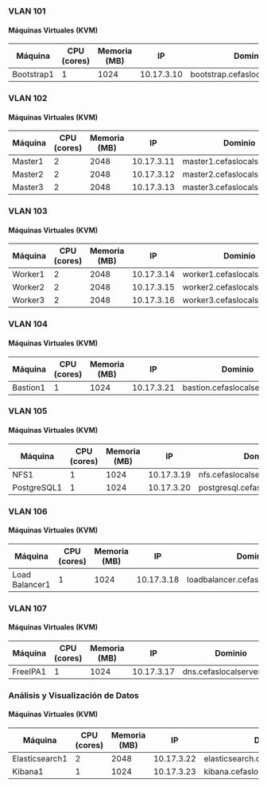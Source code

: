 ### VLAN 101

#### Máquinas Virtuales (KVM)

| Máquina    | CPU (cores) | Memoria (MB) | IP          | Dominio                          |
|------------|-------------|--------------|-------------|----------------------------------|
| Bootstrap1 | 1           | 1024         | 10.17.3.10  | bootstrap.cefaslocalserver.com  |

### VLAN 102

#### Máquinas Virtuales (KVM)

| Máquina   | CPU (cores) | Memoria (MB) | IP          | Dominio                          |
|-----------|-------------|--------------|-------------|----------------------------------|
| Master1   | 2           | 2048         | 10.17.3.11  | master1.cefaslocalserver.com     |
| Master2   | 2           | 2048         | 10.17.3.12  | master2.cefaslocalserver.com     |
| Master3   | 2           | 2048         | 10.17.3.13  | master3.cefaslocalserver.com     |

### VLAN 103

#### Máquinas Virtuales (KVM)

| Máquina   | CPU (cores) | Memoria (MB) | IP          | Dominio                          |
|-----------|-------------|--------------|-------------|----------------------------------|
| Worker1   | 2           | 2048         | 10.17.3.14  | worker1.cefaslocalserver.com     |
| Worker2   | 2           | 2048         | 10.17.3.15  | worker2.cefaslocalserver.com     |
| Worker3   | 2           | 2048         | 10.17.3.16  | worker3.cefaslocalserver.com     |

### VLAN 104

#### Máquinas Virtuales (KVM)

| Máquina   | CPU (cores) | Memoria (MB) | IP          | Dominio                          |
|-----------|-------------|--------------|-------------|----------------------------------|
| Bastion1  | 1           | 1024         | 10.17.3.21  | bastion.cefaslocalserver.com     |

### VLAN 105

#### Máquinas Virtuales (KVM)

| Máquina        | CPU (cores) | Memoria (MB) | IP          | Dominio                          |
|----------------|-------------|--------------|-------------|----------------------------------|
| NFS1           | 1           | 1024         | 10.17.3.19  | nfs.cefaslocalserver.com         |
| PostgreSQL1    | 1           | 1024         | 10.17.3.20  | postgresql.cefaslocalserver.com  |

### VLAN 106

#### Máquinas Virtuales (KVM)

| Máquina          | CPU (cores) | Memoria (MB) | IP          | Dominio                          |
|------------------|-------------|--------------|-------------|----------------------------------|
| Load Balancer1  | 1           | 1024         | 10.17.3.18  | loadbalancer.cefaslocalserver.com|

### VLAN 107

#### Máquinas Virtuales (KVM)

| Máquina   | CPU (cores) | Memoria (MB) | IP          | Dominio                          |
|-----------|-------------|--------------|-------------|----------------------------------|
| FreeIPA1  | 1           | 1024         | 10.17.3.17  | dns.cefaslocalserver.com         |

### Análisis y Visualización de Datos

#### Máquinas Virtuales (KVM)

| Máquina         | CPU (cores) | Memoria (MB) | IP          | Dominio                          |
|-----------------|-------------|--------------|-------------|----------------------------------|
| Elasticsearch1 | 2           | 2048         | 10.17.3.22  | elasticsearch.cefaslocalserver.com|
| Kibana1         | 1           | 1024         | 10.17.3.23  | kibana.cefaslocalserver.com      |

